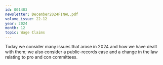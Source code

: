 ```yaml
---
id: 001403
newsletter: December2024FINAL.pdf
volume_issue: 22-12
year: 2024
month: 12
topic: Wage Claims
---
```


Today we consider many issues that arose in 2024 and how we have dealt with them; we also consider a public-records case and a change in the law relating to pro and con committees.